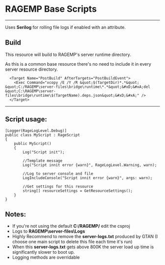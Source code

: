 # RAGEMP Base Scripts

---

Uses **Serilog** for rolling file logs if enabled with an attribute. 

## Build

This resource will build to RAGEMP's server runtime directory.

 As this is a common base resource there's no need to include it in every server resource directory.

	  <Target Name="PostBuild" AfterTargets="PostBuildEvent">
	    <Exec Command="xcopy /E /Y /R &quot;$(TargetDir)*.*&quot; &quot;C:/RAGEMP\server-files\bridge\runtime\*.*&quot;&#xD;&#xA;del &quot;C:\RAGEMP\server-files\bridge\runtime\$(TargetName).deps.json&quot;&#xD;&#xA;" />
	  </Target>

---

## Script usage:
	
	
	[Logger(RageLogLevel.Debug)]
	public class MyScript : RageScript
	{
		public MyScript()
		{
			Log("Script init");

            //Template message
            Log("Script innit error {warn}", RageLogLevel.Warning, warn);

            //Log to server console and file
            LogIncludeConsole("Script innit error {warn}", args: warn);

			//Get settings for this resource
			string[] resourceSettings = GetResourceSettings();
		}
	}


## Notes:

- If you're not using the default **C:/RAGEMP/** edit the csproj
- Logs to **RAGEMP\server-files\Logs**
- Highly Recommend to remove the **server-logs.txt** produced by GTAN (I choose one main script to delete this file each time it's run)
-  When this **server-logs.txt** gets above 800K the server load up time is significantly slower to boot up.
- Logging methods are overridable





